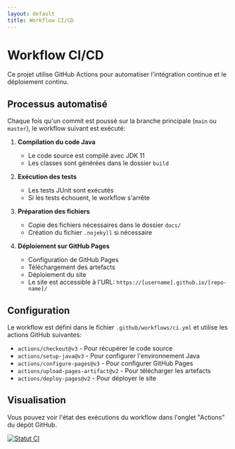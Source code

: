 ```yaml
---
layout: default
title: Workflow CI/CD
---
```


# Workflow CI/CD

Ce projet utilise GitHub Actions pour automatiser l'intégration continue et le déploiement continu.

## Processus automatisé

Chaque fois qu'un commit est poussé sur la branche principale (`main` ou `master`), le workflow suivant est exécuté:

1. **Compilation du code Java**

   - Le code source est compilé avec JDK 11
   - Les classes sont générées dans le dossier `build`

2. **Exécution des tests**

   - Les tests JUnit sont exécutés
   - Si les tests échouent, le workflow s'arrête

3. **Préparation des fichiers**

   - Copie des fichiers nécessaires dans le dossier `docs/`
   - Création du fichier `.nojekyll` si nécessaire

4. **Déploiement sur GitHub Pages**
   - Configuration de GitHub Pages
   - Téléchargement des artefacts
   - Déploiement du site
   - Le site est accessible à l'URL: `https://[username].github.io/[repo-name]/`

## Configuration

Le workflow est défini dans le fichier `.github/workflows/ci.yml` et utilise les actions GitHub suivantes:

- `actions/checkout@v3` - Pour récupérer le code source
- `actions/setup-java@v3` - Pour configurer l'environnement Java
- `actions/configure-pages@v3` - Pour configurer GitHub Pages
- `actions/upload-pages-artifact@v2` - Pour télécharger les artefacts
- `actions/deploy-pages@v2` - Pour déployer le site

## Visualisation

Vous pouvez voir l'état des exécutions du workflow dans l'onglet "Actions" du dépôt GitHub.

[![Statut CI](https://github.com/Reeflex-M/CItest/actions/workflows/ci.yml/badge.svg)](https://github.com/Reeflex-M/CItest/actions/workflows/ci.yml)
